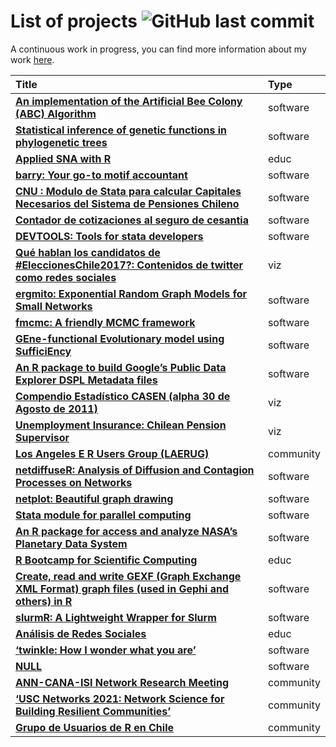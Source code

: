 
# List of projects ![GitHub last commit](https://img.shields.io/github/last-commit/gvegayon/projects)

A continuous work in progress, you can find more information about my
work [here](https://ggvy.cl).

| Title                                                                                                                                                                                     | Type      |
| :---------------------------------------------------------------------------------------------------------------------------------------------------------------------------------------- | :-------- |
| <a href="https://github.com/gvegayon/ABCoptim" target="_blank" ><strong>An implementation of the Artificial Bee Colony (ABC) Algorithm</strong></a>                                       | software  |
| <a href="https://github.com/gvegayon/aphylo" target="_blank" ><strong>Statistical inference of genetic functions in phylogenetic trees</strong></a>                                       | software  |
| <a href="https://github.com/gvegayon/appliedsnar" target="_blank" ><strong>Applied SNA with R</strong></a>                                                                                | educ      |
| <a href="https://github.com/gvegayon/barry" target="_blank" ><strong>barry: Your go-to motif accountant</strong></a>                                                                      | software  |
| <a href="https://github.com/gvegayon/cnu " target="_blank" ><strong>CNU : Modulo de Stata para calcular Capitales Necesarios del Sistema de Pensiones Chileno</strong></a>                | software  |
| <a href="https://github.com/gvegayon/cuentacot" target="_blank" ><strong>Contador de cotizaciones al seguro de cesantia </strong></a>                                                     | software  |
| <a href="https://github.com/gvegayon/devtools" target="_blank" ><strong>DEVTOOLS: Tools for stata developers</strong></a>                                                                 | software  |
| <a href="https://gvegayon.github.io/elecciones2017/" target="_blank" ><strong>Qué hablan los candidatos de \#EleccionesChile2017?: Contenidos de twitter como redes sociales</strong></a> | viz       |
| <a href="https://github.com/gvegayon/ergmito" target="_blank" ><strong>ergmito: Exponential Random Graph Models for Small Networks</strong></a>                                           | software  |
| <a href="https://github.com/USCbiostats/fmcmc" target="_blank" ><strong>fmcmc: A friendly MCMC framework</strong></a>                                                                     | software  |
| <a href="https://github.com/USCbiostats/geese" target="_blank" ><strong>GEne-functional Evolutionary model using SufficiEncy</strong></a>                                                 | software  |
| <a href="https://github.com/gvegayon/googlePublicData" target="_blank" ><strong>An R package to build Google’s Public Data Explorer DSPL Metadata files</strong></a>                      | software  |
| <a href="https://www.google.com/publicdata/explore?ds=lt98u9rd734rn_ " target="_blank" ><strong>Compendio Estadístico CASEN (alpha 30 de Agosto de 2011)</strong></a>                     | viz       |
| <a href="https://www.google.com/publicdata/explore?ds=z7j7rseag2fj1j_" target="_blank" ><strong>Unemployment Insurance: Chilean Pension Supervisor</strong></a>                           | viz       |
| <a href="https://github.com/laRusers" target="_blank" ><strong>Los Angeles E R Users Group (LAERUG)</strong></a>                                                                          | community |
| <a href="https://github.com/USCCANA/netdiffuseR" target="_blank" ><strong>netdiffuseR: Analysis of Diffusion and Contagion Processes on Networks</strong></a>                             | software  |
| <a href="https://github.com/USCCANA/netplot" target="_blank" ><strong>netplot: Beautiful graph drawing</strong></a>                                                                       | software  |
| <a href="https://github.com/gvegayon/parallel" target="_blank" ><strong>Stata module for parallel computing</strong></a>                                                                  | software  |
| <a href="https://github.com/gvegayon/PDSR" target="_blank" ><strong>An R package for access and analyze NASA’s Planetary Data System</strong></a>                                         | software  |
| <a href="https://github.com/USCbiostats/rbootcamp" target="_blank" ><strong>R Bootcamp for Scientific Computing</strong></a>                                                              | educ      |
| <a href="https://github.com/gvegayon/rgexf" target="_blank" ><strong>Create, read and write GEXF (Graph Exchange XML Format) graph files (used in Gephi and others) in R</strong></a>     | software  |
| <a href="https://github.com/USCbiostats/slurmR" target="_blank" ><strong>slurmR: A Lightweight Wrapper for Slurm</strong></a>                                                             | software  |
| <a href="https://github.com/gvegayon/taller_sna " target="_blank" ><strong>Análisis de Redes Sociales</strong></a>                                                                        | educ      |
| <a href="hhttps://github.com/gvegayon/twinkle" target="_blank" ><strong>‘twinkle: How I wonder what you are’</strong></a>                                                                 | software  |
| <a href="https://github.com/gvegayon/twitterreport" target="_blank" ><strong>NULL</strong></a>                                                                                            | software  |
| <a href="https://networkanalysis.usc.edu/uscnetworks2020/" target="_blank" ><strong>ANN-CANA-ISI Network Research Meeting </strong></a>                                                   | community |
| <a href="https://networkanalysis.usc.edu/ " target="_blank" ><strong>‘USC Networks 2021: Network Science for Building Resilient Communities’</strong></a>                                 | community |
| <a href="https://www.meetup.com/userchile/" target="_blank" ><strong>Grupo de Usuarios de R en Chile</strong></a>                                                                         | community |
